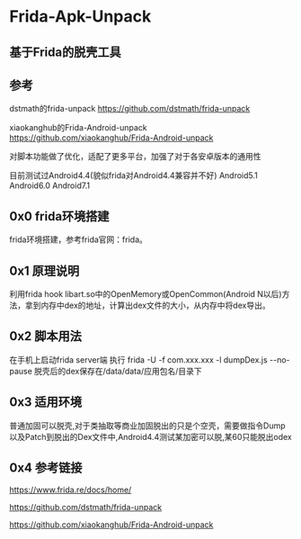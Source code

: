Frida-Apk-Unpack
====

基于Frida的脱壳工具
----

参考
----
dstmath的frida-unpack https://github.com/dstmath/frida-unpack

xiaokanghub的Frida-Android-unpack https://github.com/xiaokanghub/Frida-Android-unpack

对脚本功能做了优化，适配了更多平台，加强了对于各安卓版本的通用性

目前测试过Android4.4(貌似frida对Android4.4兼容并不好) Android5.1 Android6.0 Android7.1

0x0 frida环境搭建
----
frida环境搭建，参考frida官网：frida。

0x1 原理说明
----
利用frida hook libart.so中的OpenMemory或OpenCommon(Android N以后)方法，拿到内存中dex的地址，计算出dex文件的大小，从内存中将dex导出。

0x2 脚本用法
----
在手机上启动frida server端 执行 frida -U -f com.xxx.xxx -l dumpDex.js --no-pause 脱壳后的dex保存在/data/data/应用包名/目录下

0x3 适用环境
----
普通加固可以脱壳,对于类抽取等商业加固脱出的只是个空壳，需要做指令Dump以及Patch到脱出的Dex文件中,Android4.4测试某加密可以脱,某60只能脱出odex

0x4 参考链接
----
https://www.frida.re/docs/home/

https://github.com/dstmath/frida-unpack

https://github.com/xiaokanghub/Frida-Android-unpack
